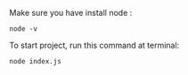 Make sure you have install node :
```
node -v
```
 To start project, run this command at terminal:
```
node index.js
```

